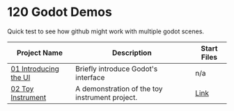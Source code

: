 # 120 Godot Demos

Quick test to see how github might work with multiple godot scenes.

| Project Name | Description | Start Files |
|-----------------|----------------|----------------|
| [01 Introducing the UI](./examples/01_introducing_the_ui/) | Briefly introduce Godot's interface | n/a |
| [02 Toy Instrument](./examples/02_toy_instrument/) | A demonstration of the toy instrument project. | [Link](./starters/02_toy_instrument_starter/) |

